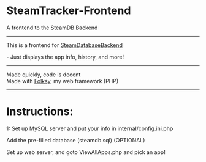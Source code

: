 <h1> SteamTracker-Frontend </h1>
 A frontend to the SteamDB Backend
 <hr>
 <p>This is a frontend for <a href="https://github.com/SteamDatabase/SteamDatabaseBackend">SteamDatabaseBackend</a></p>
 - Just displays the app info, history, and more!
 <hr>
 Made quickly, code is decent<br>
 Made with <a href="https://github.com/InsDel2113/Folksy">Folksy</a>, my web framework (PHP)
<hr>
<h1>Instructions:</h1>
<p>1: Set up MySQL server and put your info in internal/config.ini.php</p>
<p>Add the pre-filled database (steamdb.sql) (OPTIONAL)</p>
<p>Set up web server, and goto ViewAllApps.php and pick an app!</p>
